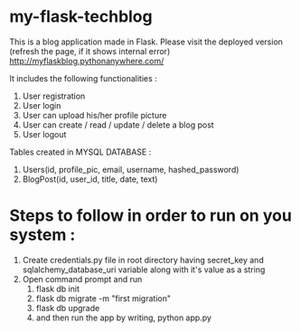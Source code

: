 # my-flask-techblog
This is a blog application made in Flask. Please visit the deployed version (refresh the page, if it shows internal error)
http://myflaskblog.pythonanywhere.com/

It includes the following functionalities :
1) User registration
2) User login
3) User can upload his/her profile picture
4) User can create / read / update / delete a blog post
5) User logout

Tables created in MYSQL DATABASE :
1) Users(id, profile_pic, email, username, hashed_password)
2) BlogPost(id, user_id, title, date, text)

# Steps to follow in order to run on you system : 
1) Create credentials.py file in root directory having secret_key and sqlalchemy_database_uri variable along with it's value as a string
2) Open command prompt and run
     <ol>
        <li>flask db init</li>
        <li>flask db migrate -m "first migration"</li>
        <li>flask db upgrade</li>
        <li>and then run the app by writing,   python app.py</li>
     </ol>
 
